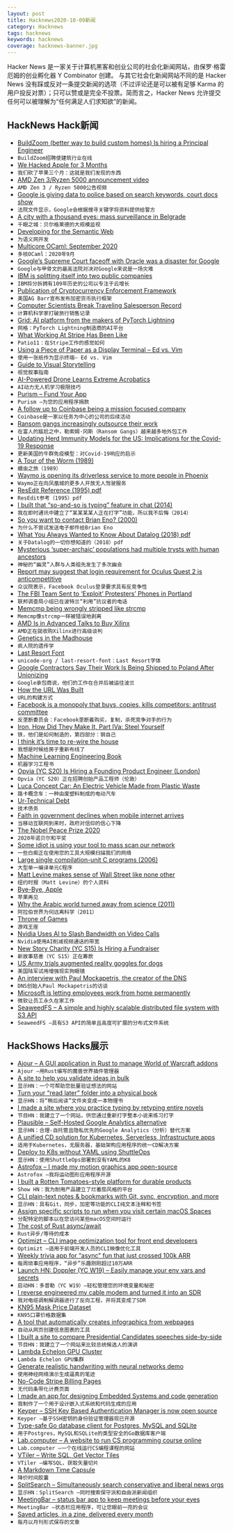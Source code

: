 ```yaml
---
layout: post
title: Hacknews2020-10-09新闻
category: Hacknews
tags: hacknews
keywords: hacknews
coverage: hacknews-banner.jpg
---
```


Hacker News 是一家关于计算机黑客和创业公司的社会化新闻网站，由保罗·格雷厄姆的创业孵化器 Y Combinator 创建。
与其它社会化新闻网站不同的是 Hacker News 没有踩或反对一条提交新闻的选项（不过评论还是可以被有足够 Karma 的用户投反对票）；只可以赞或是完全不投票。简而言之，Hacker News 允许提交任何可以被理解为“任何满足人们求知欲”的新闻。

## HackNews Hack新闻


- [BuildZoom (better way to build custom homes) Is hiring a Principal Engineer](https://jobs.lever.co/buildzoom)
- `BuildZoom招聘使建筑行业在线`
- [We Hacked Apple for 3 Months](https://samcurry.net/hacking-apple/)
- `我们砍了苹果三个月：这就是我们发现的东西`
- [AMD Zen 3/Ryzen 5000 announcement video](https://www.youtube.com/embed/iuiO6rqYV4o)
- `AMD Zen 3 / Ryzen 5000公告视频`
- [Google is giving data to police based on search keywords, court docs show](https://www.cnet.com/news/google-is-giving-data-to-police-based-on-search-keywords-court-docs-show/)
- `法院文件显示，Google会根据搜寻关键字将资料提供给警方`
- [A city with a thousand eyes: mass surveillance in Belgrade](https://aboutintel.eu/mass-surveillance-serbia/)
- `千眼之城：贝尔格莱德的大规模监视`
- [Developing for the Semantic Web](https://www.smashingmagazine.com/2020/10/developing-semantic-web/)
- `为语义网开发`
- [Multicore OCaml: September 2020](https://discuss.ocaml.org/t/multicore-ocaml-september-2020/6565)
- `多核OCaml：2020年9月`
- [Google’s Supreme Court faceoff with Oracle was a disaster for Google](https://arstechnica.com/tech-policy/2020/10/googles-supreme-court-faceoff-with-oracle-was-a-disaster-for-google/)
- `Google与甲骨文的最高法院对决对Google来说是一场灾难`
- [IBM is splitting itself into two public companies](https://www.reuters.com/article/us-ibm-divestiture/ibm-to-break-up-109-year-old-company-to-focus-on-cloud-growth-idUSKBN26T1TZ)
- `IBM将分拆拥有109年历史的公司以专注于云增长`
- [Publication of Cryptocurrency Enforcement Framework](https://www.justice.gov/opa/pr/attorney-general-william-p-barr-announces-publication-cryptocurrency-enforcement-framework)
- `美国AG Barr宣布发布加密货币执行框架`
- [Computer Scientists Break Traveling Salesperson Record](https://www.quantamagazine.org/computer-scientists-break-traveling-salesperson-record-20201008/)
- `计算机科学家打破旅行销售记录`
- [Grid: AI platform from the makers of PyTorch Lightning](https://www.grid.ai/)
- `网格：PyTorch Lightning制造商的AI平台`
- [What Working At Stripe Has Been Like](https://kalzumeus.com/2020/10/09/four-years-at-stripe/)
- `Patio11：在Stripe工作的感觉如何`
- [Using a Piece of Paper as a Display Terminal – Ed vs. Vim](https://blog.robertelder.org/paper-display-terminal-ed-vim/)
- `使用一张纸作为显示终端– Ed vs. Vim`
- [Guide to Visual Storytelling](https://humanparts.medium.com/the-ultimate-guide-to-visual-storytelling-59e3028fcd8c)
- `视觉叙事指南`
- [AI-Powered Drone Learns Extreme Acrobatics](https://spectrum.ieee.org/automaton/robotics/drones/ai-powered-drone-extreme-acrobatics)
- `AI动力无人机学习极限技巧`
- [Purism – Fund Your App](https://puri.sm/fund-your-app/)
- `Purism –为您的应用程序捐款`
- [A follow up to Coinbase being a mission focused company](https://blog.coinbase.com/a-follow-up-to-coinbase-as-a-mission-focused-company-6e7545e9aea2?gi=3b2f95a28669)
- `Coinbase是一家以任务为中心的公司的后续活动`
- [Ransom gangs increasingly outsource their work](https://krebsonsecurity.com/2020/10/amid-an-embarrassment-of-riches-ransom-gangs-increasingly-outsource-their-work/)
- `在富人的尴尬之中，勒索姆·冈斯（Ransom Gangs）越来越多地外包工作`
- [Updating Herd Immunity Models for the US: Implications for the Covid-19 Response](https://www.medrxiv.org/content/10.1101/2020.10.05.20207100v1)
- `更新美国的牛群免疫模型：对Covid-19响应的启示`
- [A Tour of the Worm (1989)](https://collections.lib.utah.edu/details?id=702918)
- `蠕虫之旅（1989）`
- [Waymo is opening its driverless service to more people in Phoenix](https://blog.waymo.com/2020/10/waymo-is-opening-its-fully-driverless.html)
- `Waymo正在向凤凰城的更多人开放无人驾驶服务`
- [ResEdit Reference (1995) pdf](https://developer.apple.com/library/archive/documentation/mac/pdf/ResEditReference.pdf)
- `ResEdit参考（1995）pdf`
- [I built that “so-and-so is typing” feature in chat (2014)](https://slate.com/technology/2014/02/typing-indicator-in-chat-i-built-it-and-im-not-sorry.html)
- `我在即时通讯中建立了“某某某某人正在打字”功能，所以我不后悔（2014）`
- [So you want to contact Brian Eno? (2000)](http://music.hyperreal.org/artists/brian_eno/email.html)
- `为什么不尝试发送电子邮件给Brian Eno`
- [What You Always Wanted to Know About Datalog (2018) pdf](https://personal.utdallas.edu/~gupta/courses/acl/papers/datalog-paper.pdf)
- `关于Datalog的一切你想知道的（2018）pdf`
- [Mysterious ‘super-archaic’ populations had multiple trysts with human ancestors](https://www.sciencemag.org/news/2020/02/mysterious-ghost-populations-had-multiple-trysts-human-ancestors)
- `神秘的“幽灵”人群与人类祖先发生了多次幽会`
- [Report may suggest that login requirement for Oculus Quest 2 is anticompetitive](https://www.vrfinal.com/report-from-the-house-of-representatives-may-suggest-that-the-facebook-login-requirement-for-the-oculus-quest-2-is-anticompetitive/)
- `众议院表示，Facebook Oculus登录要求具有反竞争性`
- [The FBI Team Sent to ‘Exploit’ Protesters’ Phones in Portland](https://www.nybooks.com/daily/2020/10/08/the-fbi-team-sent-to-exploit-protesters-phones-in-portland/)
- `联邦调查局小组已在波特兰“利用”抗议者的电话`
- [Memcmp being wrongly stripped like strcmp](https://gcc.gnu.org/bugzilla/show_bug.cgi?id=95189)
- `Memcmp像strcmp一样被错误地剥离`
- [AMD Is in Advanced Talks to Buy Xilinx](https://www.wsj.com/articles/amd-is-in-advanced-talks-to-buy-xilinx-11602205553)
- `AMD正在就收购Xilinx进行高级谈判`
- [Genetics in the Madhouse](https://inference-review.com/article/madness-in-numbers)
- `疯人院的遗传学`
- [Last Resort Font](https://github.com/unicode-org/last-resort-font/)
- `unicode-org / last-resort-font：Last Resort字体`
- [Google Contractors Say Their Work Is Being Shipped to Poland After Unionizing](https://www.vice.com/en/article/y3zav5/google-contractors-say-their-work-is-being-shipped-to-poland-after-unionizing)
- `Google承包商说，他们的工作在合并后被运往波兰`
- [How the URL Was Built](https://www.welcometothejungle.com/en/articles/btc-url-internet)
- `URL的构建方式`
- [Facebook is a monopoly that buys, copies, kills competitors: antitrust committee](https://www.cnbc.com/2020/10/06/house-antitrust-committee-facebook-monopoly-buys-kills-competitors.html)
- `反垄断委员会：Facebook垄断着购买，复制，杀死竞争对手的行为`
- [Iron, How Did They Make It, Part IVa: Steel Yourself](https://acoup.blog/2020/10/09/collections-iron-how-did-they-make-it-part-iva-steel-yourself/)
- `铁，他们是如何制造的，第四部分：钢自己`
- [I think it’s time to re-wire the house](https://twitter.com/Nick_Craver/status/1308022280098918400)
- `我想是时候给房子重新布线了`
- [Machine Learning Engineering Book](http://mlebook.com)
- `机器学习工程书`
- [Opvia (YC S20) Is Hiring a Founding Product Engineer (London)](https://www.notion.so/opvia/Founding-Product-Engineer-160ee0167887461cabc7acfc468a5b8d)
- `Opvia（YC S20）正在招聘创始产品工程师（伦敦）`
- [Luca Concept Car: An Electric Vehicle Made from Plastic Waste](https://www.smalltechnews.com/archives/62931)
- `路卡概念车：一种由废塑料制成的电动汽车`
- [Ur-Technical Debt](https://www.georgefairbanks.com/ieee-software-v32-n4-july-2020-ur-technical-debt)
- `技术债务`
- [Faith in government declines when mobile internet arrives](https://www.economist.com/graphic-detail/2020/10/10/faith-in-government-declines-when-mobile-internet-arrives)
- `当移动互联网到来时，政府对信仰的信心下降`
- [The Nobel Peace Prize 2020](https://www.nobelprize.org/prizes/peace/2020/press-release/)
- `2020年诺贝尔和平奖`
- [Some idiot is using your tool to mass scan our network](https://github.com/robertdavidgraham/masscan/issues/482)
- `一些白痴正在使用您的工具大规模扫描我们的网络`
- [Large single compilation-unit C programs (2006)](https://people.csail.mit.edu/smcc/projects/single-file-programs/)
- `大型单一编译单元C程序`
- [Matt Levine makes sense of Wall Street like none other](https://www.nytimes.com/2020/10/08/business/matt-levine-bloomberg.html)
- `纽约时报（Matt Levine）的个人资料`
- [Bye-Bye, Apple](http://blog.cretaria.com/posts/bye-bye-apple.html)
- `苹果再见`
- [Why the Arabic world turned away from science (2011)](http://www.thenewatlantis.com/publications/why-the-arabic-world-turned-away-from-science)
- `阿拉伯世界为何远离科学（2011）`
- [Throne of Games](https://reallifemag.com/throne-of-games/)
- `游戏王座`
- [Nvidia Uses AI to Slash Bandwidth on Video Calls](https://petapixel.com/2020/10/06/nvidia-uses-ai-to-slash-bandwidth-on-video-calls/)
- `Nvidia使用AI削减视频通话的带宽`
- [New Story Charity (YC S15) Is Hiring a Fundraiser](https://newstorycharity.org/careers/fundraiser/)
- `新故事慈善（YC S15）正在筹款`
- [US Army trials augmented reality goggles for dogs](https://www.bbc.com/news/technology-54465361)
- `美国陆军试用增强现实狗眼镜`
- [An interview with Paul Mockapetris, the creator of the DNS](https://www.welcometothejungle.com/en/articles/btc-interview-paul-mockapetris)
- `DNS创始人Paul Mockapetris的访谈`
- [Microsoft is letting employees work from home permanently](https://www.theverge.com/2020/10/9/21508964/microsoft-remote-work-from-home-covid-19-coronavirus)
- `微软让员工永久在家工作`
- [SeaweedFS – A simple and highly scalable distributed file system with S3 API](https://github.com/chrislusf/seaweedfs)
- `SeaweedFS –具有S3 API的简单且高度可扩展的分布式文件系统`


## HackShows Hacks展示

- [ Ajour – A GUI application in Rust to manage World of Warcraft addons](https://github.com/casperstorm/ajour)
- `Ajour –用Rust编写的魔兽世界插件管理器`
- [ A site to help you validate ideas in bulk](item?id=24689091)
- `显示HN：一个可帮助您批量验证想法的网站`
- [ Turn your “read later” folder into a physical book](item?id=24690310)
- `显示HN：将“稍后阅读”文件夹变成一本物理书`
- [ I made a site where you practice typing by retyping entire novels](http://typelit.io)
- `节目HN：我建立了一个网站，供您通过重新打字整本小说来练习打字`
- [ Plausible – Self-Hosted Google Analytics alternative](https://plausible.io/self-hosted-web-analytics)
- `显示HN：合理-自托管且隐私优先的Google Analytics（分析）替代方案`
- [ A unified CD solution for Kubernetes, Serverless, Infrastructure apps](https://pipecd.dev/blog/2020/10/06/announcing-pipecd/)
- `适用于Kubernetes，无服务器，基础架构应用程序的统一CD解决方案`
- [ Deploy to K8s without YAML using ShuttleOps](https://go.shuttleops.io/no-code-docker-kubernetes)
- `显示HN：使用ShuttleOps部署到没有YAML的K8`
- [ Astrofox – I made my motion graphics app open-source](https://github.com/astrofox-io/astrofox)
- `Astrofox –我将运动图形应用程序开源`
- [ I built a Rotten Tomatoes-style platform for durable products](https://www.buyforlifeproducts.com/)
- `Show HN：我为耐用产品建立了烂番茄风格的平台`
- [ CLI plain-text notes & bookmarks with Git, sync, encryption, and more](https://github.com/xwmx/nb)
- `显示HN：具有Git，同步，加密等功能的CLI纯文本注释和书签`
- [ Assign specific scripts to run when you visit certain macOS Spaces](https://spencerdailey.com/2020/10/06/how-to-assign-specific-scripts-to-run-when-you-visit-certain-mac-spaces-%f0%9f%96%a5-%f0%9f%8e%af/)
- `分配特定的脚本以在您访问某些macOS空间时运行`
- [ The cost of Rust async/await](https://github.com/jkarneges/rust-async-bench)
- `Rust异步/等待的成本`
- [ Optimizt – CLI image optimization tool for front end developers](https://github.com/funbox/optimizt)
- `Optimizt –适用于前端开发人员的CLI映像优化工具`
- [ Weekly trivia app for “async” fun that just crossed 100k ARR](item?id=24713437)
- `每周琐事应用程序，“异步”乐趣刚刚超过10万ARR`
- [Launch HN: Doppler (YC W19) – Easily manage your env vars and secrets](item?id=24719722)
- `启动HN：多普勒（YC W19）–轻松管理您的环境变量和秘密`
- [ I reverse engineered my cable modem and turned it into an SDR](https://stdw.github.io/cm-sdr/)
- `我对电缆调制解调器进行了反向工程，并将其变成了SDR`
- [ KN95 Mask Price Dataset](https://maskprice.info/)
- `KN95口罩价格数据集`
- [ A tool that automatically creates infographics from webpages](https://www.turboinfographic.com/)
- `自动从网页创建信息图表的工具`
- [ I built a site to compare Presidential Candidates speeches side-by-side](https://biden-trump-speeches-search.typesense.org/)
- `节目HN：我建立了一个网站来比较总统候选人的演讲`
- [ Lambda Echelon GPU Cluster](https://lambdalabs.com/gpu-cluster/echelon)
- `Lambda Echelon GPU集群`
- [ Generate realistic handwriting with neural networks demo](https://www.calligrapher.ai/)
- `使用神经网络演示生成逼真的笔迹`
- [ No-Code Stripe Billing Pages](https://servicebot.io)
- `无代码条带化计费页面`
- [ I made an app for designing Embedded Systems and code generation](https://www.fsmpro.io)
- `我制作了一个用于设计嵌入式系统和代码生成的应用`
- [ Keyper – SSH Key Based Authentication Manager is now open source](https://keyper.dbsentry.com)
- `Keyper –基于SSH密钥的身份验证管理器现已开源`
- [ Type-safe Go database client for Postgres, MySQL and SQLite](https://github.com/prisma/prisma-client-go)
- `用于Postgres，MySQL和SQLite的类型安全的Go数据库客户端`
- [ Lab.computer – A website to run CS programming course online](https://lab.computer/docs/introduction/getting_started_instructor/)
- `Lab.computer –一个在线运行CS编程课程的网站`
- [ VTiler – Write SQL, Get Vector Tiles](https://www.vtiler.com)
- `VTiler –编写SQL，获取矢量切片`
- [ A Markdown Time Capsule](https://bury-it.herokuapp.com/)
- `降价时间胶囊`
- [ SplitSearch – Simultaneously search conservative and liberal news orgs](https://splitsearch.netlify.app/)
- `显示HN：SplitSearch –同时搜索保守派和自由派新闻组织`
- [ MeetingBar – status bar app to keep meetings before your eyes](https://apps.apple.com/app/meetingbar/id1532419400)
- `MeetingBar –状态栏应用程序，可让您眼前一亮的会议`
- [ Saved articles, in a zine, delivered every month](item?id=24725360)
- `每月以月刊形式保存的文章`

